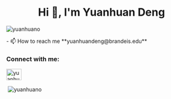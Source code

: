 <h1 align="center">Hi 👋, I'm Yuanhuan Deng</h1>
<p align="left"> <img src="https://komarev.com/ghpvc/?username=yuanhuano&label=Profile%20views&color=0e75b6&style=flat" alt="yuanhuano" /> </p>
- 📫 How to reach me **yuanhuandeng@brandeis.edu**

<h3 align="left">Connect with me:</h3>
<p align="left">
<a href="https://linkedin.com/in/yuanhuandeng" target="blank"><img align="center" src="https://raw.githubusercontent.com/rahuldkjain/github-profile-readme-generator/master/src/images/icons/Social/linked-in-alt.svg" alt="yuanhuandeng" height="30" width="40" /></a>
</p>

<p>&nbsp;<img align="center" src="https://github-readme-stats.vercel.app/api?username=yuanhuano&show_icons=true&locale=en" alt="yuanhuano" /></p>

